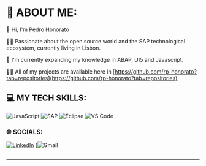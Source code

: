 # 💫 ABOUT ME:

👋 Hi, I'm Pedro Honorato


👨‍💻 Passionate about the open source world and the SAP technological ecosystem, currently living in Lisbon.


🔭 I'm currently expanding my knowledge in ABAP, UI5 and Javascript.


👨‍💻 All of my projects are available here in [https://github.com/rp-honorato?tab=repositories](https://github.com/rp-honorato?tab=repositories)


## 💻 MY TECH SKILLS:
![JavaScript](https://img.shields.io/badge/javascript-%23323330.svg?style=for-the-badge&logo=javascript&logoColor=%23F7DF1E)
![SAP](https://img.shields.io/badge/SAP-0FAAFF?style=for-the-badge&logo=sap&logoColor=white)
![Eclipse](https://img.shields.io/badge/Eclipse-2C2255?style=for-the-badge&logo=eclipse&logoColor=white)
![VS Code](https://img.shields.io/badge/VSCode-0078D4?style=for-the-badge&logo=visual%20studio%20code&logoColor=white)


### 🌐 SOCIALS:

[![LinkedIn](https://img.shields.io/badge/LinkedIn-0077B5?style=for-the-badge&logo=linkedin&logoColor=white)](https://www.linkedin.com/in/pedro-honorato/)
[![Gmail](https://img.shields.io/badge/Gmail-D14836?style=for-the-badge&logo=gmail&logoColor=white)



## 

---


